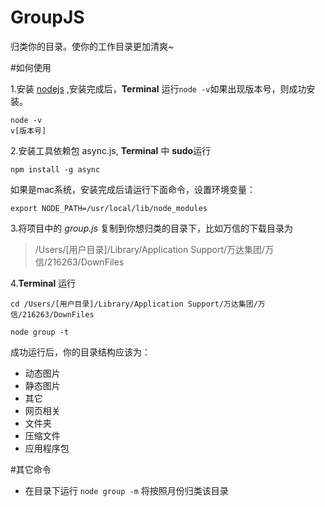 # GroupJS
归类你的目录。使你的工作目录更加清爽~

#如何使用

1.安装 [nodejs](https://nodejs.org/en/) ,安装完成后，**Terminal** 运行`node -v`如果出现版本号，则成功安装。
```
node -v
v[版本号]
```

2.安装工具依赖包 async.js, **Terminal** 中 **sudo**运行
```
npm install -g async
```
如果是mac系统，安装完成后请运行下面命令，设置环境变量：
```
export NODE_PATH=/usr/local/lib/node_modules
```
3.将项目中的 *group.js* 复制到你想归类的目录下，比如万信的下载目录为
> /Users/[用户目录]/Library/Application Support/万达集团/万信/216263/DownFiles

4.**Terminal** 运行
```
cd /Users/[用户目录]/Library/Application Support/万达集团/万信/216263/DownFiles
```
```
node group -t
```
成功运行后，你的目录结构应该为：
* 动态图片
* 静态图片
* 其它
* 网页相关
* 文件夹
* 压缩文件
* 应用程序包


#其它命令
* 在目录下运行 `node group -m`  将按照月份归类该目录

